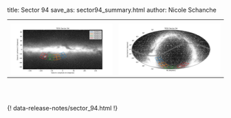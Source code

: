 title: Sector 94
save_as: sector94_summary.html
author: Nicole Schanche


<table>
  <tr>
    <th colspan="2" ></th>
  </tr>
  <tr>
    <td width="50%" style = "text-align: center;">
          <img class="img-responsive" style="max-width:100%;" src="images/sector-plots/tess_galactic_sector_094.png"> 
    </td>
    <td width="50%" style = "text-align: center;">
          <img class="img-responsive" style="max-width:100%;" src="images/sector-plots/tess_icrs_sector_094.png">
    </td>
  </tr>
</table>
<br></br>





{! data-release-notes/sector_94.html !}

<!---<img class="img-responsive" style="max-width:90%;" src="images/sector-plots/sector-plots.094.jpeg">--->